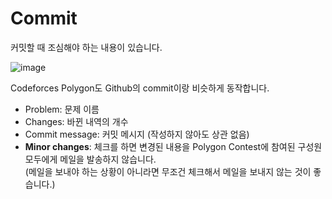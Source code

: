 # Commit

커밋할 때 조심해야 하는 내용이 있습니다.

![image](https://user-images.githubusercontent.com/79046106/185754877-26e3038d-b626-4bae-a37e-31082fa25f76.png)

Codeforces Polygon도 Github의 commit이랑 비슷하게 동작합니다.

* Problem: 문제 이름
* Changes: 바뀐 내역의 개수
* Commit message: 커밋 메시지 (작성하지 않아도 상관 없음)
* **Minor changes**: 체크를 하면 변경된 내용을 Polygon Contest에 참여된 구성원 모두에게 메일을 발송하지 않습니다.  
    (메일을 보내야 하는 상황이 아니라면 무조건 체크해서 메일을 보내지 않는 것이 좋습니다.)